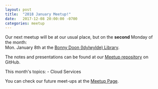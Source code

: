 ```yaml
---
layout: post  
title:  "2018 January Meetup!"  
date:   2017-12-08 20:00:00 -0700  
categories: meetup  
---
```

Our next meetup will be at our usual place, but on the **second** Monday of the month:  
	Mon. January 8th at the [Bonny Doon (Idylwylde) Library].  
	
The notes and presentations can be found at our [Meetup repository][github] on GitHub.  

This month's topics:
	- Cloud Services
	

You can check our future meet-ups at the [Meetup Page][meetup].  

[meetup]: https://www.meetup.com/Edmonton-Data-Management-Meetup/  
[github]:https://github.com/DataManagementYEG/Meetups  
[Bonny Doon (Idylwylde) Library]:https://goo.gl/maps/1rGi9W9JtFS2
